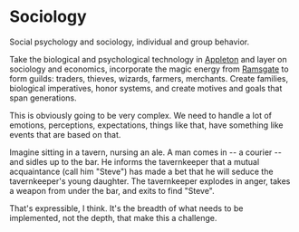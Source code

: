 # Sociology

Social psychology and sociology, individual and group behavior.

Take the biological and psychological technology in [Appleton](../../appleton/README.md) and layer on sociology and economics, incorporate the magic energy from [Ramsgate](../../ramsgate/README.md) to form guilds: traders, thieves, wizards, farmers, merchants.  Create families, biological imperatives, honor systems, and create motives and goals that span generations.  

This is obviously going to be very complex.  We need to handle a lot of emotions, perceptions, expectations, things like that, have something like events that are based on that.  

Imagine sitting in a tavern, nursing an ale.  A man comes in -- a courier -- and sidles up to the bar.  He informs the tavernkeeper that a mutual acquaintance (call him "Steve") has made a bet that he will seduce the tavernkeeper's young daughter.  The tavernkeeper explodes in anger, takes a weapon from under the bar, and exits to find "Steve".

That's expressible, I think.  It's the breadth of what needs to be implemented, not the depth, that make this a challenge.
